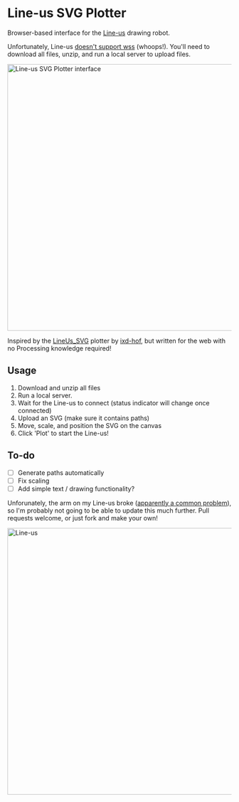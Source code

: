 # Line-us SVG Plotter
Browser-based interface for the [Line-us](https://www.line-us.com/) drawing robot.

Unfortunately, Line-us [doesn't support wss](https://github.com/Line-us/Line-us-Programming?tab=readme-ov-file#websockets-connection) (whoops!). You'll need to download all files, unzip, and run a local server to upload files. 

<img width="600" alt="Line-us SVG Plotter interface" src="https://github.com/user-attachments/assets/14f33888-74cc-4f71-b41e-e0ec3d75271f">

Inspired by the [LineUs_SVG](https://github.com/ixd-hof/LineUs_SVG/) plotter by [ixd-hof](https://github.com/ixd-hof), but written for the web with no Processing knowledge required!

## Usage
1. Download and unzip all files
2. Run a local server.
3. Wait for the Line-us to connect (status indicator will change once connected)
4. Upload an SVG (make sure it contains paths)
5. Move, scale, and position the SVG on the canvas
6. Click 'Plot' to start the Line-us!

## To-do
- [ ] Generate paths automatically
- [ ] Fix scaling
- [ ] Add simple text / drawing functionality?

Unforunately, the arm on my Line-us broke ([apparently a common problem](https://forum.line-us.com/t/arm-broken-drawings/406)), so I'm probably not going to be able to update this much further. Pull requests welcome, or just fork and make your own!

<img width="600" alt="Line-us" src="https://github.com/user-attachments/assets/04a82da3-7f45-495b-be3f-1c9b8fa97fa3">
